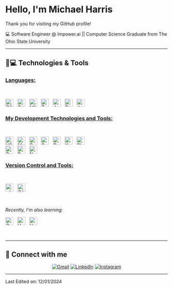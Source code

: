# <a href="https://github.com/mharris15"></a> Hello, I'm Michael Harris

Thank you for visiting my GitHub profile! 

💻 Software Engineer @ Impower.ai || Computer Science Graduate from The Ohio State University

<hr>

## 🚀💻 Technologies & Tools

### <u> Languages: </u>

<br>

<span><img src="https://img.shields.io/badge/C%23-239120?style=for-the-badge&logo=csharp&logoColor=white" alt="C# logo" title="C#" height="25" /></span>
&nbsp;
<span><img src="https://img.shields.io/badge/C%2B%2B-00599C?style=for-the-badge&logo=c%2B%2B&logoColor=white" alt="C++ logo" title="C++" height="25" /></span>
&nbsp;
<span><img src="https://img.shields.io/badge/.NET-512BD4?style=for-the-badge&logo=dotnet&logoColor=white" alt=".NET logo" title=".NET" height="25" /></span>
&nbsp;
<span><img src="https://img.shields.io/badge/TypeScript-007ACC?style=for-the-badge&logo=typescript&logoColor=white" alt="TypeScript logo" title="TypeScript" height="25" /></span>
&nbsp;
<span><img src="https://img.shields.io/badge/JavaScript-323330?style=for-the-badge&logo=javascript&logoColor=F7DF1E" alt="JavaScript logo" title="JavaScript" height="25" /></span>
&nbsp;
<img src = "https://img.shields.io/badge/Python-FFD43B?style=for-the-badge&logo=python&logoColor=blue" alt="Python logo"  title="Python" height="25"/>
</span>
&nbsp;
<span>
<img src = "https://img.shields.io/badge/Java-ED8B00?style=for-the-badge&logo=java&logoColor=white" alt="Java logo"  title="Java" height="25"/>
</span>
&nbsp;
<br>

### <u> My Development Technologies and Tools: </u>

<br>

<span><img src="https://img.shields.io/badge/Visual_Studio-5C2D91?style=for-the-badge&logo=visual%20studio&logoColor=white" alt="VS logo" title="VS" height="25" /></span>
&nbsp;
<img src = "https://img.shields.io/badge/MySQL-005C84?style=for-the-badge&logo=mysql&logoColor=white" alt="MySQL logo" title="MySQL" height="25"/></span>
&nbsp;
<img src = "https://img.shields.io/badge/Postman-FF6C37?style=for-the-badge&logo=Postman&logoColor=white" alt="Postman logo" title="Postman" height="25"/></span>
&nbsp;
<img src = "https://img.shields.io/badge/Swagger-85EA2D?style=for-the-badge&logo=Swagger&logoColor=white" alt="Swagger logo" title="Swagger" height="25"/></span>
&nbsp;
<span><img src="https://img.shields.io/badge/Docker-2CA5E0?style=for-the-badge&logo=docker&logoColor=white" alt="Docker logo" title="Docker Code" height="25" /></span>
&nbsp;
<span><img src="https://img.shields.io/badge/kubernetes-326ce5.svg?&style=for-the-badge&logo=kubernetes&logoColor=white" alt="Kubernetes logo" title="Kubernetes" height="25" /></span>
&nbsp;
<span><img src="https://img.shields.io/badge/Playwright-45ba4b?style=for-the-badge&logo=Playwright&logoColor=white" alt="Playwright logo" title="Playwright" height="25" /></span>
&nbsp;
<br>
<span><img src="https://img.shields.io/badge/React-20232A?style=for-the-badge&logo=react&logoColor=61DAFB" alt="ReactJS logo" title="ReactJS" height="25" /></span>
&nbsp;
<span><img src="https://img.shields.io/badge/Bootstrap-563D7C?style=for-the-badge&logo=bootstrap&logoColor=white" alt="Bootstrap logo" title="Bootstrap" height="25" /></span>
&nbsp;
<span><img src="https://img.shields.io/badge/Node.js-339933?style=for-the-badge&logo=nodedotjs&logoColor=white" alt="Node.js logo" title="Node.js" height="25" /></span>
&nbsp;

### <u> Version Control and Tools:</u>

<br>

<span><img src="https://img.shields.io/badge/GIT-E44C30?style=for-the-badge&logo=git&logoColor=white" alt="git logo" title="Git" height="25" /></span>
&nbsp;
<span><img src="https://img.shields.io/badge/GitHub-100000?style=for-the-badge&logo=github&logoColor=white" alt="Github logo" title="Github" height="25" /></span>
&nbsp;


<br>


<i> Recently, I'm also learning: </i>

<span><img src="https://img.shields.io/badge/OpenGL-FFFFFF?style=for-the-badge&logo=opengl" alt="OpenGL logo" title="OpenGL" height="25" /></span>
&nbsp;
<span><img src="https://img.shields.io/badge/Unity-100000?style=for-the-badge&logo=unity&logoColor=white" alt="Unity logo" title="Unity" height="25" /></span>
&nbsp;
<span><img src="https://img.shields.io/badge/-Unreal%20Engine-313131?style=for-the-badge&logo=unreal-engine&logoColor=white" alt="Unreal logo" title="Unreal" height="25" /></span>
&nbsp;

<br>

<hr>

## 🤝 Connect with me

<p align="center">
	<a href="mailto:michael.harris.2015@gmail.com"><img img src="https://img.shields.io/badge/Gmail-D14836?style=for-the-badge&logo=gmail&logoColor=white" alt="Gmail"/></a>
	<a href="https://www.linkedin.com/in/myharris22/"><img src="https://img.shields.io/badge/LinkedIn-0077B5?style=for-the-badge&logo=linkedin&logoColor=white" alt="LinkedIn"/></a>
    <a href="https://mharris15.github.io/My-Portfolio/"><img src="https://img.shields.io/badge/Portfolio-255E63?style=for-the-badge&logo=About.me&logoColor=white" alt="Instagram"/></a>
<br>


-----
Last Edited on: 12/01/2024
